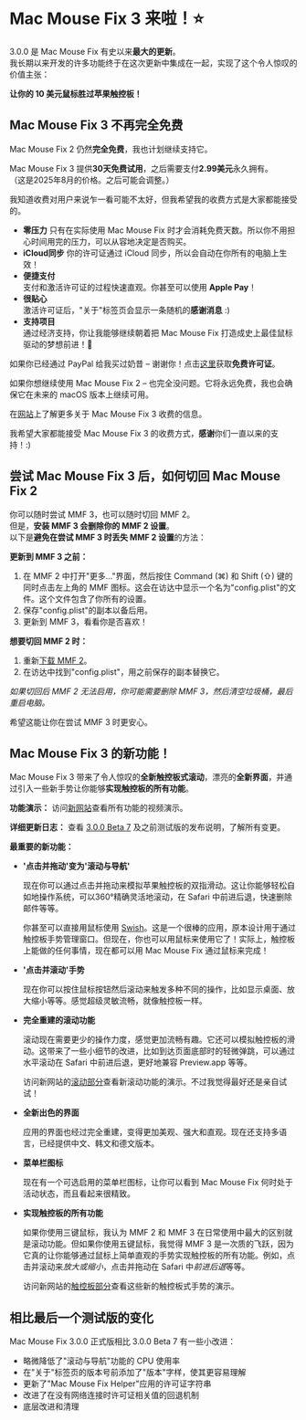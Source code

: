 # Mac Mouse Fix 3 来啦！⭐️

3.0.0 是 Mac Mouse Fix 有史以来**最大的更新**。\
我长期以来开发的许多功能终于在这次更新中集成在一起，实现了这个令人惊叹的价值主张：

**让你的 10 美元鼠标胜过苹果触控板！**

## Mac Mouse Fix 3 不再完全免费

Mac Mouse Fix 2 仍然**完全免费**，我也计划继续支持它。

Mac Mouse Fix 3 提供**30天免费试用**，之后需要支付**2.99美元**永久拥有。\
（这是2025年8月的价格。之后可能会调整。）

我知道收费对用户来说乍一看可能不太好，但我希望我的收费方式是大家都能接受的。

- **零压力**
   只有在实际使用 Mac Mouse Fix 时才会消耗免费天数。所以你不用担心时间用完的压力，可以从容地决定是否购买。
- **iCloud同步**
  你的许可证通过 iCloud 同步，所以会自动在你所有的电脑上生效！
- **便捷支付**\
   支付和激活许可证的过程快速直观。你甚至可以使用 **Apple Pay**！
- **很贴心**\
   激活许可证后，"关于"标签页会显示一条随机的**感谢消息** :)
- **支持项目**\
   通过经济支持，你让我能够继续朝着把 Mac Mouse Fix 打造成史上最佳鼠标驱动的梦想前进！🚀

如果你已经通过 PayPal 给我买过奶昔 – 谢谢你！点击[这里](https://redirect.macmousefix.com/?locale=en&target=mmf-apply-for-milkshake-license)获取**免费许可证**。

如果你想继续使用 Mac Mouse Fix 2 – 也完全没问题。它将永远免费，我也会确保它在未来的 macOS 版本上继续可用。

在[网站](https://macmousefix.com/#price)上了解更多关于 Mac Mouse Fix 3 收费的信息。

我希望大家都能接受 Mac Mouse Fix 3 的收费方式，**感谢**你们一直以来的支持！:)

## 尝试 Mac Mouse Fix 3 后，如何切回 Mac Mouse Fix 2

你可以随时尝试 MMF 3，也可以随时切回 MMF 2。\
但是，**安装 MMF 3 会删除你的 MMF 2 设置**。\
以下是**避免在尝试 MMF 3 时丢失 MMF 2 设置**的方法：

**更新到 MMF 3 之前：**

1. 在 MMF 2 中打开"更多..."界面，然后按住 Command (⌘) 和 Shift (⇧) 键的同时点击左上角的 MMF 图标。这会在访达中显示一个名为"config.plist"的文件。这个文件包含了你所有的设置。
2. 保存"config.plist"的副本以备后用。
3. 更新到 MMF 3，看看你是否喜欢！

**想要切回 MMF 2 时：**

1. 重新[下载 MMF 2](https://redirect.macmousefix.com/?locale=en&target=mmf2-latest)。
2. 在访达中找到"config.plist"，用之前保存的副本替换它。

*如果切回后 MMF 2 无法启用，你可能需要删除 MMF 3，然后清空垃圾桶，最后重启电脑。*

希望这能让你在尝试 MMF 3 时更安心。

## Mac Mouse Fix 3 的新功能！

Mac Mouse Fix 3 带来了令人惊叹的**全新触控板式滚动**，漂亮的**全新界面**，并通过引入一些新手势让你能够**实现触控板的所有功能**。

**功能演示：**
访问[新网站](https://macmousefix.com)查看所有功能的视频演示。

**详细更新日志：**
查看 [3.0.0 Beta 7](https://github.com/noah-nuebling/mac-mouse-fix/releases/tag/3.0.0-Beta-7) 及之前测试版的发布说明，了解所有变更。

**最重要的新功能：**

- **'点击并拖动'变为'滚动与导航'**

    现在你可以通过点击并拖动来模拟苹果触控板的双指滑动。这让你能够轻松自如地操作系统，可以360°精确灵活地滚动，在 Safari 中前进后退，快速删除邮件等等。

    你甚至可以直接用鼠标使用 [Swish](https://highlyopinionated.co/swish/)。这是一个很棒的应用，原本设计用于通过触控板手势管理窗口。但现在，你也可以用鼠标来使用它了！实际上，触控板上能做的任何事情，现在都可以用 Mac Mouse Fix 通过鼠标来完成！

- **'点击并滚动'手势**

    现在你可以按住鼠标按钮然后滚动来触发多种不同的操作，比如显示桌面、放大缩小等等。感觉超级灵敏流畅，就像触控板一样。

- **完全重建的滚动功能**

    滚动现在需要更少的操作力度，感觉更加流畅有趣。它还可以模拟触控板的滑动。这带来了一些小细节的改进，比如到达页面底部时的轻微弹跳，可以通过水平滚动在 Safari 中前进后退，更好地兼容 Preview.app 等等。

    访问新网站的[滚动部分](https://macmousefix.com/#scroll)查看新滚动功能的演示。不过我觉得最好还是亲自试试！

- **全新出色的界面**

    应用的界面也经过完全重建，变得更加美观、强大和直观。现在还支持多语言，已经提供中文、韩文和德文版本。

- **菜单栏图标**

    现在有一个可选启用的菜单栏图标，让你可以看到 Mac Mouse Fix 何时处于活动状态，而且看起来很精致。

- **实现触控板的所有功能**

    如果你使用三键鼠标，我认为 MMF 2 和 MMF 3 在日常使用中最大的区别就是滚动功能。但如果你使用五键鼠标，我觉得 MMF 3 是一次质的飞跃，因为它真的让你能够通过鼠标上简单直观的手势实现触控板的所有功能。例如，点击并滚动来*放大或缩小*，点击并拖动在 Safari 中*前进后退*等等。

    访问新网站的[触控板部分](https://macmousefix.com/#trackpad)查看这些新的触控板式手势的演示。

## 相比最后一个测试版的变化

Mac Mouse Fix 3.0.0 正式版相比 3.0.0 Beta 7 有一些小改进：

- 略微降低了"滚动与导航"功能的 CPU 使用率
- 在"关于"标签页的版本号前添加了"版本"字样，使其更容易理解
- 更新了"Mac Mouse Fix Helper"应用的许可证字符串
- 改进了在没有网络连接时许可证相关值的回退机制
- 底层改进和清理